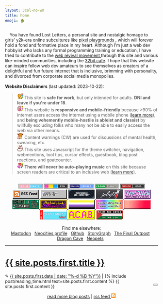 ```yaml
---
layout: 3col-no-wm
title: home
emoji: 🏠
---
```


<article>
    <img class="theme-image" style="margin: 0 15px 5px 0;" align="left" alt=""/>
    You have found Lost Letters, a personal site and nostalgic homage to girls' y2k-era online subcultures like 
    <a target="_blank" href="https://zine.yesterweb.org/issue-00/index.php?page=8">
        pixel playgrounds
    </a>, which will forever hold a fond and formative place in my heart. Although I'm just a web dev hobbyist who lacks any formal programming training or education, I have tried to contribute to the 
    <a target="_blank" href="https://thoughts.melonking.net/guides/introduction-to-the-web-revival-1-what-is-the-web-revival">
        web revival movement
    </a> through this site and various like-minded communities, including the <a target="_blank" href="https://www.32bit.cafe">32bit.cafe</a>. I hope that this website can inspire fellow web dev amateurs to see themselves as creators of a delightful and fun future internet that is inclusive, brimming with personality, and divorced from corporate social media monopolies.
    <br>
    <br>
    <b>Website Disclaimers</b> (last updated: 2023-10-22): 
    <blockquote>
        <img src="/graphics/toy/emoticons/warning-watercolor.gif" alt=""> This site is <b>safe for work</b>, but only intended for adults. <b>DNI and leave if you're under 18</b>.
        <br>
        <img src="/graphics/toy/emoticons/cellphone-watercolor.gif" alt=""> This website is <b>responsive and mobile-friendly</b> because >90% of internet users access the internet using a mobile phone (<a target="_blank" href="https://explodingtopics.com/blog/mobile-internet-traffic#percentage-of-mobile-traffic">learn more</a>), and <b>being vehemently mobile-hostile is ableist and classist</b> by willfully excluding folks who many not be able to easily access the web via other means.
        <br>
        <img src="/graphics/toy/emoticons/alert-deer.gif" alt=""> Content warnings (CW) are used for discussions of mental health, swearing, etc.
        <br>
        <img src="/graphics/toy/emoticons/distracted-moomin.gif" alt=""> This site uses Javascript for the theme switcher, navigation, webmentions, tool tips, cursor effects, guestbook, blog post reactions, and goatcounter.
        <br>
        <img src="/graphics/toy/emoticons/hearts-2-watercolor.gif" alt=""> <b>There will never be auto-playing music</b> on this site because screen readers are critical to an inclusive web (<a target="_blank" href="https://accessibility.its.uconn.edu/auto-playing-media-and-multimedia/">learn more</a>).
        <br>
    </blockquote>
</article>
<div class="buttons-index noext" style="text-align: center; image-rendering: pixelated;"> <!-- Button Wall -->
    <br>
    <img src="/graphics/toy/tags/transrights.png" title="trans rights!">
    <a target="_blank" href="/pride/">
        <img src="/graphics/toy/tags/lgbt_pan.png" title="pansexual af">
    </a>
    <img src="/graphics/toy/tags/union-member.png" title="Union Strong!">
    <img src="/graphics/toy/tags/veganalways.png" title="I'm just doing the best I can in Japan where it's horrible for vegans 🙃">
    <a target="_blank" href="/origins/">
        <img src="/graphics/toy/tags/alignment_chaotic_good.png" title="click for my chaotic good origin story">
    </a>
    <br>
    <a target="_blank" href="https://lostletters.neocities.org/feed.xml">
        <img src="/graphics/linkout/rss.gif" title="Only my freshest blog posts delivered straight to you via RSS!">
    </a>
    <a target="_blank" href="https://webmentions.neocities.org/">
        <img src="/graphics/linkout/webmentions_anim.gif" title="If you mention this site's URL on mastodon, it'll display like a comment on that specific page! So cool, right? Go enable it on your site too!">
    </a>
    <a target="_blank" href="https://kalechips.net/responsive/index">
        <img src="/graphics/linkout/responsive-web-directory.png" title="Part of the Responsive Web Directory because the vast majority of the world accesses the web with phones, and it's critical to be inclusive to folks who may not be able to access the small web any other way.">
    </a>
    <a target="_blank" href="https://jekyllrb.com/">
        <img src="/graphics/linkout/jekyll.png" title="I use Jekyll as my Static Site Generator">
    </a>
    <a target="_blank" href="https://neocities.org/site/lostletters">
        <img src="/graphics/linkout/neocitiespink.gif" title="Proudly hosted by NeoCities!">
    </a>
    <a target="_blank" href="https://32bit.cafe/">
        <img src="/graphics/linkout/32bitcafe.gif" title="32bit.cafe is an awesome 18+ community of website hobbyists and pros. The cafe site has tutorials and resources to help you build your own place on the web and more.">
    </a>
    <a target="_blank" href="https://forum.melonland.net/">
        <img src="/graphics/linkout/melonland-forum.gif" title="Find me on the MelonLand Forum as Lost Letters!">
    </a>
    <a target="_blank" href="https://rainy.gay/">
        <img src="/graphics/linkout/nonbinary.png" title="nonbinary pride button by Dime">
    </a>
    <a target="_blank" href="https://plasticdino.neocities.org/graphics">
        <img src="/graphics/linkout/queer.png" title="You're telling me a queer coded this button by kitty">
    </a>
    <a target="_blank" href="https://yesterweb.org/no-to-web3/">
        <img src="/graphics/linkout/nft_sadgrl.gif" title="anti-NFT button by sadgrl.online">
    </a>
    <a target="_blank" href="https://yourdevilfriends.neocities.org/creative/freebies">
        <img src="/graphics/linkout/masknow.png" title="Wear a mask now button by devils">
    </a>
    <img src="/graphics/linkout/acab.gif" title="ACAB button - not sure who made this, so please drop me a note if you know who did in my guestbook. Attribution is so important!">
    <a target="_blank" href="https://hillhouse.neocities.org/journal/notes/palestine">
        <img src="/graphics/linkout/palestine-hillhouse.gif" alt="the Palestinian flag with overlaying text that says From the river to the sea Palestine will be free" title="Click for ways to support freeing Palestine; button by hillhouse">
    </a>
</div>
<div class="elsewhere-index" style="text-align: center;">
    <br>
    Find me elsewhere:
    <br>
    <a target="_blank" href="https://cutie.city/@lostletters" rel="me">Mastodon</a>&nbsp;&nbsp;
    <a target="_blank" href="https://neocities.org/site/lostletters">Neocities profile</a>&nbsp;&nbsp;
    <a target="_blank" href="https://github.com/toritried/lostletters">Github</a>&nbsp;&nbsp;
    <a target="_blank" href="https://app.thestorygraph.com/profile/lostletters" rel="me">StoryGraph</a>&nbsp;&nbsp;
    <a target="_blank" href="https://finaloutpost.net/visit/lostletters" rel="me">The Final Outpost</a>&nbsp;&nbsp;
    <a target="_blank" href="https://dragcave.net/user/lostletters" rel="me">Dragon Cave</a>&nbsp;&nbsp;
    <a target="_blank" href="https://neopets.com/userlookup.phtml?user=waterfish57" rel="me">Neopets</a>&nbsp;&nbsp;
</div>
<hr>
<img class="theme-stamp" align="right" style="margin: 10px 20px;">
<h1><a href="{{ site.posts.first.url }}">{{ site.posts.first.title }}</a></h1>
&#x270E; <text style="border-bottom: 1px dotted;">{{ site.posts.first.date | date: "%-d %B %Y"}}</text> | {% include post/reading_time.html text=site.posts.first.content %}
{{ site.posts.first.content }}
<button class="tinylytics_kudos" data-path="{{ site.posts.first.url }}" style="float:right;"></button>
<br>
<p style="text-align: center;">
    <a href="/blog.html">read more blog posts</a> | 
    <a target="_blank" href="https://lostletters.neocities.org/feed.xml">rss feed 
        <img src="/graphics/layout/v1_laceletter/feed.gif" width="16px" style="cursor: pointer;"/>
    </a>
</p>
